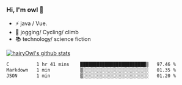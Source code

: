 ### Hi, I'm owl 👋

- ⚡ java / Vue.
- 🏃 jogging/ Cycling/ climb
- 📚 technology/ science fiction

[![hairyOwl's github stats](https://github-readme-stats.vercel.app/api?username=hairyOwl)]()

<!--START_SECTION:waka-->

```txt
C          1 hr 41 mins    ████████████████████████▒   97.46 %
Markdown   1 min           ▒░░░░░░░░░░░░░░░░░░░░░░░░   01.35 %
JSON       1 min           ▒░░░░░░░░░░░░░░░░░░░░░░░░   01.20 %
```

<!--END_SECTION:waka-->
